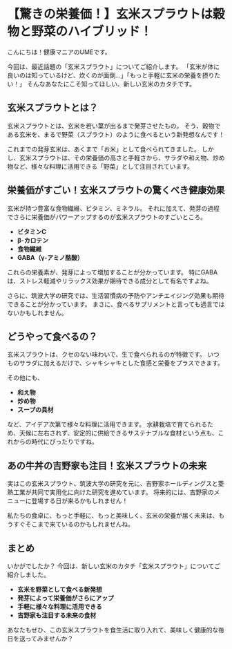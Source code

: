 
# 【驚きの栄養価！】玄米スプラウトは穀物と野菜のハイブリッド！

こんにちは！健康マニアのUMEです。

今回は、最近話題の「玄米スプラウト」についてご紹介します。
「玄米が体に良いのは知っているけど、炊くのが面倒…」「もっと手軽に玄米の栄養を摂りたい！」
そんなあなたにこそ知ってほしい、新しい玄米のカタチです。

## 玄米スプラウトとは？

玄米スプラウトとは、玄米を若い葉が出るまで発芽させたもの。
そう、穀物である玄米を、まるで野菜（スプラウト）のように食べるという新発想なんです！

これまでの発芽玄米は、あくまで「お米」として食べられてきました。
しかし、玄米スプラウトは、その栄養価の高さと手軽さから、サラダや和え物、炒め物など、様々な料理に活用できる「野菜」として注目されています。

## 栄養価がすごい！玄米スプラウトの驚くべき健康効果

玄米が持つ豊富な食物繊維、ビタミン、ミネラル。
それに加えて、発芽の過程でさらに栄養価がパワーアップするのが玄米スプラウトのすごいところ。

*   **ビタミンC**
*   **β-カロテン**
*   **食物繊維**
*   **GABA（γ-アミノ酪酸）**

これらの栄養素が、発芽によって増加することが分かっています。
特にGABAは、ストレス軽減やリラックス効果が期待できる成分として有名ですよね。

さらに、筑波大学の研究では、生活習慣病の予防やアンチエイジング効果も期待できることが分かっています。
まさに、食べるサプリメントと言っても過言ではないかもしれません。

## どうやって食べるの？

玄米スプラウトは、クセのない味わいで、生で食べられるのが特徴です。
いつものサラダに加えるだけで、シャキシャキとした食感と栄養をプラスできます。

その他にも、

*   **和え物**
*   **炒め物**
*   **スープの具材**

など、アイデア次第で様々な料理に活用できます。
水耕栽培で育てられるため、天候に左右されず、安定的に供給できるサステナブルな食材という点も、これからの時代にぴったりですね。

## あの牛丼の吉野家も注目！玄米スプラウトの未来

実はこの玄米スプラウト、筑波大学の研究を元に、吉野家ホールディングスと菱熱工業が共同で実用化に向けた研究を進めています。
将来的には、吉野家のメニューに登場する日が来るかもしれません！

私たちの食卓に、もっと手軽に、もっと美味しく、玄米の栄養が届く未来は、もうすぐそこまで来ているのかもしれませんね。

## まとめ

いかがでしたか？
今回は、新しい玄米のカタチ「玄米スプラウト」についてご紹介しました。

*   **玄米を野菜として食べる新発想**
*   **発芽によって栄養価がさらにアップ**
*   **手軽に様々な料理に活用できる**
*   **吉野家も注目する未来の食材**

あなたもぜひ、この玄米スプラウトを食生活に取り入れて、美味しく健康的な毎日を送ってみませんか？
